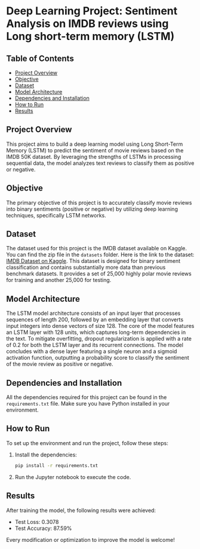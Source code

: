 # Deep Learning Project: Sentiment Analysis on IMDB reviews using Long short-term memory (LSTM)

## Table of Contents
- [Project Overview](#project-overview)
- [Objective](#objective)
- [Dataset](#dataset)
- [Model Architecture](#model-architecture)
- [Dependencies and Installation](#dependencies-and-installation)
- [How to Run](#how-to-run)
- [Results](#results)


## Project Overview
This project aims to build a deep learning model using Long Short-Term Memory (LSTM) to predict the sentiment of movie reviews based on the IMDB 50K dataset. By leveraging the strengths of LSTMs in processing sequential data, the model analyzes text reviews to classify them as positive or negative.

## Objective
The primary objective of this project is to accurately classify movie reviews into binary sentiments (positive or negative) by utilizing deep learning techniques, specifically LSTM networks.

## Dataset
The dataset used for this project is the IMDB dataset available on Kaggle. You can find the zip file in the `datasets` folder. Here is the link to the dataset: [IMDB Dataset on Kaggle](https://www.kaggle.com/datasets/lakshmi25npathi/imdb-dataset-of-50k-movie-reviews). This dataset is designed for binary sentiment classification and contains substantially more data than previous benchmark datasets. It provides a set of 25,000 highly polar movie reviews for training and another 25,000 for testing.

## Model Architecture
The LSTM model architecture consists of an input layer that processes sequences of length 200, followed by an embedding layer that converts input integers into dense vectors of size 128. The core of the model features an LSTM layer with 128 units, which captures long-term dependencies in the text. To mitigate overfitting, dropout regularization is applied with a rate of 0.2 for both the LSTM layer and its recurrent connections. The model concludes with a dense layer featuring a single neuron and a sigmoid activation function, outputting a probability score to classify the sentiment of the movie review as positive or negative.

## Dependencies and Installation
All the dependencies required for this project can be found in the `requirements.txt` file. Make sure you have Python installed in your environment.

## How to Run 
To set up the environment and run the project, follow these steps:

1. Install the dependencies:
   ```bash
   pip install -r requirements.txt
2. Run the Jupyter notebook to execute the code.

## Results
After training the model, the following results were achieved:
- Test Loss: 0.3078
- Test Accuracy: 87.59%

Every modification or optimization to improve the model is welcome!